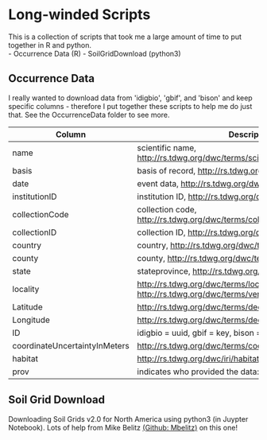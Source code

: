 # Long-winded Scripts
This is a collection of scripts that took me a large amount of time to put together in R and python.   
      - Occurrence Data (R)
      - SoilGridDownload (python3)

## Occurrence Data
I really wanted to download data from 'idigbio', 'gbif', and 'bison' and keep specific columns - therefore I put together these scripts to help me do just that. See the OccurrenceData folder to see more. 

| Column | Description |
| ----------- | ----------- |
| name | scientific name, http://rs.tdwg.org/dwc/terms/scientificName |
| basis | basis of record, http://rs.tdwg.org/dwc/terms/basisOfRecord |
| date | event data, 	http://rs.tdwg.org/dwc/terms/eventDate |
| institutionID | institution ID, http://rs.tdwg.org/dwc/terms/institutionID |
| collectionCode | collection code, http://rs.tdwg.org/dwc/terms/collectionCode |
| collectionID | collection ID, http://rs.tdwg.org/dwc/terms/collectionID |
| country | country, 	http://rs.tdwg.org/dwc/terms/country |
| county | county, http://rs.tdwg.org/dwc/terms/county |
| state | stateprovince, http://rs.tdwg.org/dwc/terms/stateProvince |
| locality | http://rs.tdwg.org/dwc/terms/locality or 	http://rs.tdwg.org/dwc/terms/verbatimLocality |
| Latitude | http://rs.tdwg.org/dwc/terms/decimalLatitude |
| Longitude | http://rs.tdwg.org/dwc/terms/decimalLongitude |
| ID | idigbio = uuid, gbif = key, bison = occurrenceID |
| coordinateUncertaintyInMeters | http://rs.tdwg.org/dwc/terms/coordinateUncertaintyInMeters |
| habitat | http://rs.tdwg.org/dwc/iri/habitat |
| prov | indicates who provided the data: gbif, bison, or idigbio |


## Soil Grid Download
Downloading Soil Grids v2.0 for North America using python3 (in Juypter Notebook). Lots of help from  Mike Belitz [(Github: Mbelitz)](https://github.com/mbelitz) on this one! 
